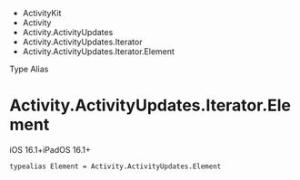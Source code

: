 

- ActivityKit
- Activity
- Activity.ActivityUpdates
- Activity.ActivityUpdates.Iterator
-  Activity.ActivityUpdates.Iterator.Element 

Type Alias

# Activity.ActivityUpdates.Iterator.Element

iOS 16.1+iPadOS 16.1+

``` source
typealias Element = Activity.ActivityUpdates.Element
```

